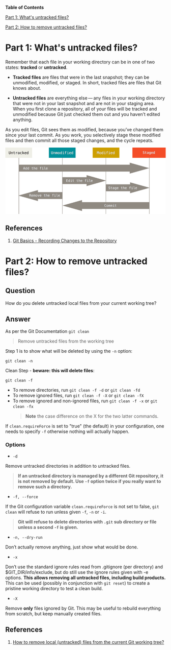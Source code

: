 **Table of Contents**

[Part 1: What's untracked files?](#part-1-whats-untracked-files)

[Part 2: How to remove untracked files?](#part-2-how-to-remove-untracked-files)


# Part 1: What's untracked files?

Remember that each file in your working directory can be in one of two states: **tracked** or **untracked**. 

- **Tracked files** are files that were in the last snapshot; they can be unmodified, modified, or staged. In short, tracked files are files that Git knows about.

- **Untracked files** are everything else — any files in your working directory that were not in your last snapshot and are not in your staging area. When you first clone a repository, all of your files will be tracked and unmodified because Git just checked them out and you haven’t edited anything.

As you edit files, Git sees them as modified, because you’ve changed them since your last commit. As you work, you selectively stage these modified files and then commit all those staged changes, and the cycle repeats.

![](../img/git-clean/untracked_file.png?raw=true)

## References

1. [Git Basics - Recording Changes to the Repository](https://git-scm.com/book/en/v2/Git-Basics-Recording-Changes-to-the-Repository)

# Part 2: How to remove untracked files?

## Question
How do you delete untracked local files from your current working tree?

## Answer
As per the Git Documentation `git clean`
> Remove untracked files from the working tree

Step 1 is to show what will be deleted by using the `-n` option:

```
git clean -n
```

Clean Step - **beware: this will delete files**:

```
git clean -f
```

- To remove directories, run `git clean -f -d` or `git clean -fd`
- To remove ignored files, run `git clean -f -X` or `git clean -fX`
- To remove ignored and non-ignored files, run `git clean -f -x` or `git clean -fx`
  > **Note** the case difference on the X for the two latter commands.

If `clean.requireForce` is set to "true" (the default) in your configuration, one needs to specify `-f` otherwise nothing will actually happen.

### Options

- `-d`

Remove untracked directories in addition to untracked files.

> **If an untracked directory is managed by a different Git repository, it is not removed by default. Use `-f` option twice if you really want to remove such a directory.**

- `-f, --force`

If the Git configuration variable `clean.requireForce` is not set to false, `git clean` will refuse to run unless given `-f`, `-n` or `-i`.

> **Git will refuse to delete directories with `.git` sub directory or file unless a second `-f` is given.**

- `-n, --dry-run`

Don’t actually remove anything, just show what would be done.

- `-x`

Don’t use the standard ignore rules read from .gitignore (per directory) and $GIT_DIR/info/exclude, but do still use the ignore rules given with -e options. **This allows removing all untracked files, including build products.** This can be used (possibly in conjunction with `git reset`) to create a pristine working directory to test a clean build.

- `-X`

Remove **only** files ignored by Git. This may be useful to rebuild everything from scratch, but keep manually created files.

## References

1. [How to remove local (untracked) files from the current Git working tree?](https://stackoverflow.com/questions/61212/how-to-remove-local-untracked-files-from-the-current-git-working-tree)
